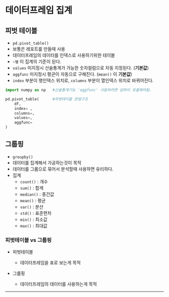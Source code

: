 # 데이터프레임 집계



## 피벗 테이블

+ `pd.pivot_table()`
+ 보통은 레포트를 만들때 사용
+ 데이터프레임의 데이터를 인덱스로 사용하기위한 테이블
+ `~별` 이 집계의 기준이 된다.
+ `values` 미지정시 산술통계가 가능한 숫자컬럼으로 자동 지정된다. (**기본값**)
+ `aggfunc` 미지정시 평균이 자동으로 구해진다. (`mean()` 이 **기본값**)
+ `index` 부분이 행인덱스 위치로, `columns` 부분이 열인덱스 위치로 바뀌어진다.



```python
import numpy as np   #산술통계기능 'aggfunc' 사용하려면 넘파이 호출해야됨.

pd.pivot_table(      #피벗테이블 문법구조
    df,
    index= ,
    columns=,
    values=,
    aggfunc= 
)
```





## 그룹핑

+ `groupby()`
+ 데이터를 집계해서 가공하는것이 목적
+ 데이터를 그룹으로 묶어서 분석할때 사용하면 유리하다.
+ 집계
  + `count()` : 개수
  + `sum()` : 합계
  + `median()` : 중간값
  + `mean()` : 평균
  + `var()` : 분산
  + `std()` : 표준편차
  + `min()` : 최소값
  + `max()` : 최대값



### 피벗테이블 vs 그룹핑

+ 피벗테이블
  + 데이터프레임을 표로 보는게 목적



+ 그룹핑
  + 데이터프레임의 데이터를 사용하는게 목적





*****


